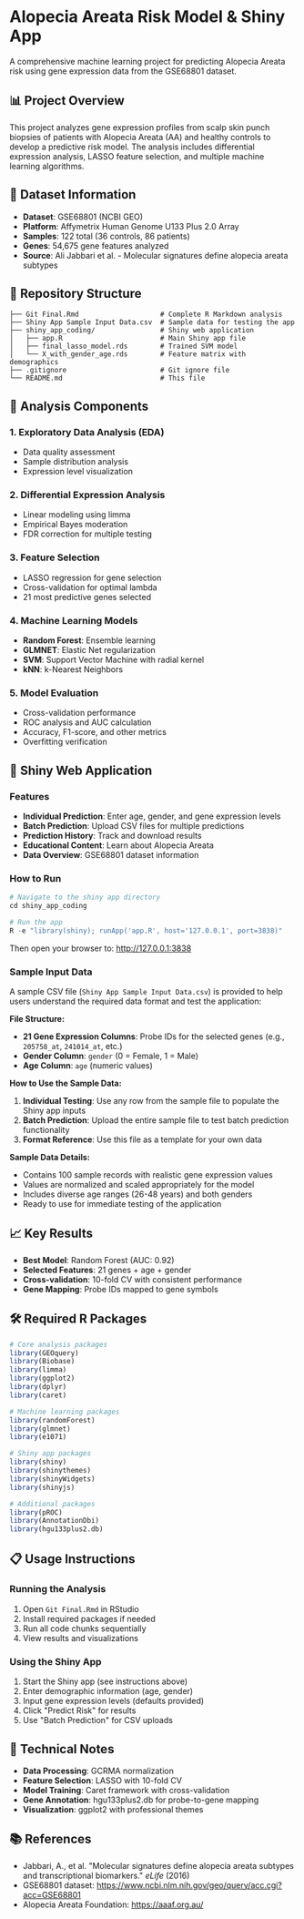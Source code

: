 # Alopecia Areata Risk Model & Shiny App

A comprehensive machine learning project for predicting Alopecia Areata risk using gene expression data from the GSE68801 dataset.

## 📊 Project Overview

This project analyzes gene expression profiles from scalp skin punch biopsies of patients with Alopecia Areata (AA) and healthy controls to develop a predictive risk model. The analysis includes differential expression analysis, LASSO feature selection, and multiple machine learning algorithms.

## 🧬 Dataset Information

- **Dataset**: GSE68801 (NCBI GEO)
- **Platform**: Affymetrix Human Genome U133 Plus 2.0 Array
- **Samples**: 122 total (36 controls, 86 patients)
- **Genes**: 54,675 gene features analyzed
- **Source**: Ali Jabbari et al. - Molecular signatures define alopecia areata subtypes

## 📁 Repository Structure

```
├── Git Final.Rmd                    # Complete R Markdown analysis
├── Shiny App Sample Input Data.csv  # Sample data for testing the app
├── shiny_app_coding/                # Shiny web application
│   ├── app.R                        # Main Shiny app file
│   ├── final_lasso_model.rds        # Trained SVM model
│   └── X_with_gender_age.rds        # Feature matrix with demographics
├── .gitignore                       # Git ignore file
└── README.md                        # This file
```

## 🔬 Analysis Components

### 1. Exploratory Data Analysis (EDA)
- Data quality assessment
- Sample distribution analysis
- Expression level visualization

### 2. Differential Expression Analysis
- Linear modeling using limma
- Empirical Bayes moderation
- FDR correction for multiple testing

### 3. Feature Selection
- LASSO regression for gene selection
- Cross-validation for optimal lambda
- 21 most predictive genes selected

### 4. Machine Learning Models
- **Random Forest**: Ensemble learning
- **GLMNET**: Elastic Net regularization
- **SVM**: Support Vector Machine with radial kernel
- **kNN**: k-Nearest Neighbors

### 5. Model Evaluation
- Cross-validation performance
- ROC analysis and AUC calculation
- Accuracy, F1-score, and other metrics
- Overfitting verification

## 🚀 Shiny Web Application

### Features
- **Individual Prediction**: Enter age, gender, and gene expression levels
- **Batch Prediction**: Upload CSV files for multiple predictions
- **Prediction History**: Track and download results
- **Educational Content**: Learn about Alopecia Areata
- **Data Overview**: GSE68801 dataset information

### How to Run
```r
# Navigate to the shiny app directory
cd shiny_app_coding

# Run the app
R -e "library(shiny); runApp('app.R', host='127.0.0.1', port=3838)"
```

Then open your browser to: http://127.0.0.1:3838

### Sample Input Data
A sample CSV file (`Shiny App Sample Input Data.csv`) is provided to help users understand the required data format and test the application:

**File Structure:**
- **21 Gene Expression Columns**: Probe IDs for the selected genes (e.g., `205758_at`, `241014_at`, etc.)
- **Gender Column**: `gender` (0 = Female, 1 = Male)
- **Age Column**: `age` (numeric values)

**How to Use the Sample Data:**
1. **Individual Testing**: Use any row from the sample file to populate the Shiny app inputs
2. **Batch Prediction**: Upload the entire sample file to test batch prediction functionality
3. **Format Reference**: Use this file as a template for your own data

**Sample Data Details:**
- Contains 100 sample records with realistic gene expression values
- Values are normalized and scaled appropriately for the model
- Includes diverse age ranges (26-48 years) and both genders
- Ready to use for immediate testing of the application

## 📈 Key Results

- **Best Model**: Random Forest (AUC: 0.92)
- **Selected Features**: 21 genes + age + gender
- **Cross-validation**: 10-fold CV with consistent performance
- **Gene Mapping**: Probe IDs mapped to gene symbols

## 🛠️ Required R Packages

```r
# Core analysis packages
library(GEOquery)
library(Biobase)
library(limma)
library(ggplot2)
library(dplyr)
library(caret)

# Machine learning packages
library(randomForest)
library(glmnet)
library(e1071)

# Shiny app packages
library(shiny)
library(shinythemes)
library(shinyWidgets)
library(shinyjs)

# Additional packages
library(pROC)
library(AnnotationDbi)
library(hgu133plus2.db)
```

## 📋 Usage Instructions

### Running the Analysis
1. Open `Git Final.Rmd` in RStudio
2. Install required packages if needed
3. Run all code chunks sequentially
4. View results and visualizations

### Using the Shiny App
1. Start the Shiny app (see instructions above)
2. Enter demographic information (age, gender)
3. Input gene expression levels (defaults provided)
4. Click "Predict Risk" for results
5. Use "Batch Prediction" for CSV uploads

## 🔧 Technical Notes

- **Data Processing**: GCRMA normalization
- **Feature Selection**: LASSO with 10-fold CV
- **Model Training**: Caret framework with cross-validation
- **Gene Annotation**: hgu133plus2.db for probe-to-gene mapping
- **Visualization**: ggplot2 with professional themes

## 📚 References

- Jabbari, A., et al. "Molecular signatures define alopecia areata subtypes and transcriptional biomarkers." *eLife* (2016)
- GSE68801 dataset: https://www.ncbi.nlm.nih.gov/geo/query/acc.cgi?acc=GSE68801
- Alopecia Areata Foundation: https://aaaf.org.au/

